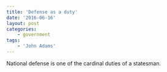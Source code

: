 ```yaml
---
title: 'Defense as a duty'
date: '2016-06-16'
layout: post
categories:
    - government
tags:
    - 'John Adams'
---
```


National defense is one of the cardinal duties of a statesman.